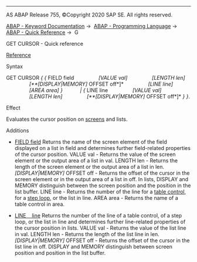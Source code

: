   

* * *

AS ABAP Release 755, ©Copyright 2020 SAP SE. All rights reserved.

[ABAP - Keyword Documentation](javascript:call_link\('abenabap.htm'\)) →  [ABAP - Programming Language](javascript:call_link\('abenabap_reference.htm'\)) →  [ABAP - Quick Reference](javascript:call_link\('abenabap_shortref.htm'\)) →  G

GET CURSOR - Quick reference

[Reference](javascript:call_link\('abapget_cursor_dynpro.htm'\))

Syntax

GET CURSOR *{* *{* FIELD field
                *\[*VALUE val*\]*
                *\[*LENGTH len*\]*
                *\[**\[*DISPLAY*|*MEMORY*\]* OFFSET off*\]*
                *\[*LINE line*\]*
                *\[*AREA area*\]* *}*
           *|* *{* LINE line
                *\[*VALUE val*\]*
                *\[*LENGTH len*\]*
                *\[**\[*DISPLAY*|*MEMORY*\]* OFFSET off*\]* *}* *}*.

Effect

Evaluates the cursor position on [screens](javascript:call_link\('abenscreen_glosry.htm'\) "Glossary Entry") and lists.

Additions

-   [FIELD field](javascript:call_link\('abapget_cursor_list_field.htm'\))
    Returns the name of the screen element of the field displayed on a list in field and determines further field-related properties of the cursor position.
    VALUE val - Returns the value of the screen element or the output area of a list in val.
    LENGTH len - Returns the length of the screen element or the output area of a list in len.
    *\[*DISPLAY*|*MEMORY*\]* OFFSET off - Returns the offset of the cursor in the screen element or in the output area of a list in off. In lists, DISPLAY and MEMORY distinguish between the screen position and the position in the list buffer.
    LINE line - Returns the number of the line for a [table control](javascript:call_link\('abentable_control_glosry.htm'\) "Glossary Entry"), for a [step loop](javascript:call_link\('abenstep_loop_glosry.htm'\) "Glossary Entry"), or the list in line.
    AREA area - Returns the name of a table control in area.
    

-   [LINE    line](javascript:call_link\('abapget_cursor_list_field.htm'\))
    Returns the number of the line of a table control, of a step loop, or the list in line and determines further line-related properties of the cursor position in lists.
    VALUE val - Returns the value of the list line in val.
    LENGTH len - Returns the length of the list line in len.
    *\[*DISPLAY*|*MEMORY*\]* OFFSET off - Returns the offset of the cursor in the list line in off. DISPLAY and MEMORY distinguish between screen position and position in the list buffer.